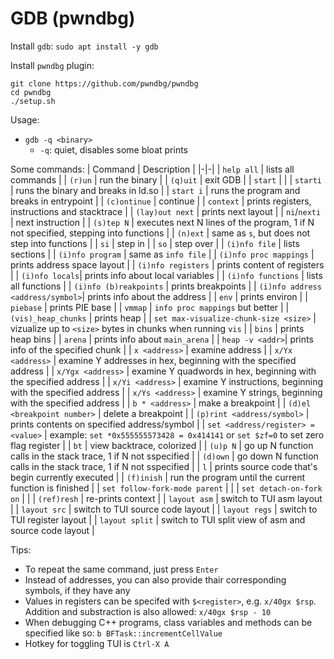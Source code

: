 # GDB (pwndbg)

Install `gdb`: `sudo apt install -y gdb`

Install `pwndbg` plugin:
```
git clone https://github.com/pwndbg/pwndbg
cd pwndbg
./setup.sh
```

Usage:
- `gdb -q <binary>`
    - `-q`: quiet, disables some bloat prints

Some commands:
| Command | Description |
|-|-|
| `help all` | lists all commands |
| `(r)un` | run the binary |
| `(q)uit` | exit GDB |
| `start` | |
| `starti` | runs the binary and breaks in ld.so |
| `start i` | runs the program and breaks in entrypoint |
| `(c)ontinue` | continue |
| `context` | prints registers, instructions and stacktrace |
| `(lay)out next` | prints next layout |
| `ni`/`nexti` | next instruction |
| `(s)tep N` | executes next N lines of the program, 1 if N not specified, stepping into functions |
| `(n)ext` | same as `s`, but does not step into functions |
| `si` | step in |
| `so` | step over |
| `(i)nfo file` | lists sections |
| `(i)nfo program` | same as `info file` |
| `(i)nfo proc mappings` | prints address space layout |
| `(i)nfo registers` | prints content of registers |
| `(i)nfo locals`| prints info about local variables |
| `(i)nfo functions` | lists all functions |
| `(i)nfo (b)reakpoints` | prints breakpoints |
| `(i)nfo address <address/symbol>`| prints info about the address |
| `env` | prints environ |
| `piebase` | prints PIE base |
| `vmmap` | `info proc mappings` but better |
| `(vis)_heap_chunks` | prints heap |
| `set max-visualize-chunk-size <size>` | vizualize up to `<size>` bytes in chunks when running `vis` |
| `bins` | prints heap bins |
| `arena` | prints info about `main_arena` |
| `heap -v <addr>`| prints info of the specified chunk |
| `x <address>` | examine address |
| `x/Yx <address>` | examine Y addresses in hex, beginning with the specified address |
| `x/Ygx <address>` | examine Y quadwords in hex, beginning with the specified address |
| `x/Yi <address>` | examine Y instructions, beginning with the specified address |
| `x/Ys <address>` | examine Y strings, beginning with the specified address |
| `b * <address>` | make a breakpoint |
| `(d)el <breakpoint number>` | delete a breakpoint |
| `(p)rint <address/symbol>` | prints contents on specified address/symbol |
| `set <address/register> = <value>` | example: `set *0x555555573428 = 0x414141` or `set $zf=0` to set zero flag register |
| `bt` | view backtrace, colorized |
| `(u)p N` | go up N function calls in the stack trace, 1 if N not sspecified |
| `(d)own` | go down N function calls in the stack trace, 1 if N not sspecified |
| `l` | prints source code that's begin currently executed |
| `(f)inish` | run the program until the current function is finished |
| `set follow-fork-mode parent` | |
| `set detach-on-fork on` | |
| `(ref)resh` | re-prints context |
| `layout asm` | switch to TUI asm layout |
| `layout src` | switch to TUI source code layout |
| `layout regs` | switch to TUI register layout |
| `layout split` | switch to TUI split view of asm and source code layout |

Tips:
- To repeat the same command, just press `Enter`
- Instead of addresses, you can also provide thair corresponding symbols, if they have any
- Values in registers can be specifed with `$<register>`, e.g. `x/40gx $rsp`. Addition and substraction is also allowed: `x/40gx $rsp - 10`
- When debugging C++ programs, class variables and methods can be specified like so: `b BFTask::incrementCellValue`
- Hotkey for toggling TUI is `Ctrl-X A`
